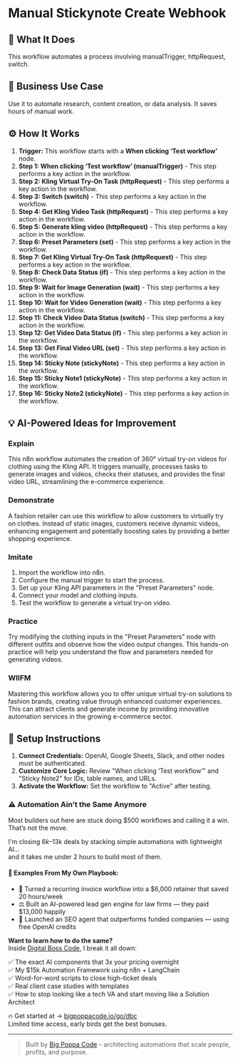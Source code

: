 # Manual Stickynote Create Webhook

## 🚀 What It Does
This workflow automates a process involving manualTrigger, httpRequest, switch.

## 💼 Business Use Case
Use it to automate research, content creation, or data analysis. It saves hours of manual work.

## ⚙️ How It Works
1.  **Trigger:** This workflow starts with a **When clicking ‘Test workflow’** node.
2. **Step 1: When clicking ‘Test workflow’ (manualTrigger)** - This step performs a key action in the workflow.
3. **Step 2: Kling Virtual Try-On Task (httpRequest)** - This step performs a key action in the workflow.
4. **Step 3: Switch (switch)** - This step performs a key action in the workflow.
5. **Step 4: Get Kling Video Task (httpRequest)** - This step performs a key action in the workflow.
6. **Step 5: Generate kling video (httpRequest)** - This step performs a key action in the workflow.
7. **Step 6: Preset Parameters (set)** - This step performs a key action in the workflow.
8. **Step 7: Get Kling Virtual Try-On Task (httpRequest)** - This step performs a key action in the workflow.
9. **Step 8: Check Data Status (if)** - This step performs a key action in the workflow.
10. **Step 9: Wait for Image Generation (wait)** - This step performs a key action in the workflow.
11. **Step 10: Wait for Video Generation (wait)** - This step performs a key action in the workflow.
12. **Step 11: Check Video Data Status (switch)** - This step performs a key action in the workflow.
13. **Step 12: Get Video Data Status (if)** - This step performs a key action in the workflow.
14. **Step 13: Get Final Video URL (set)** - This step performs a key action in the workflow.
15. **Step 14: Sticky Note (stickyNote)** - This step performs a key action in the workflow.
16. **Step 15: Sticky Note1 (stickyNote)** - This step performs a key action in the workflow.
17. **Step 16: Sticky Note2 (stickyNote)** - This step performs a key action in the workflow.

## 💡 AI-Powered Ideas for Improvement
### Explain
This n8n workflow automates the creation of 360° virtual try-on videos for clothing using the Kling API. It triggers manually, processes tasks to generate images and videos, checks their statuses, and provides the final video URL, streamlining the e-commerce experience.

### Demonstrate
A fashion retailer can use this workflow to allow customers to virtually try on clothes. Instead of static images, customers receive dynamic videos, enhancing engagement and potentially boosting sales by providing a better shopping experience.

### Imitate
1. Import the workflow into n8n.
2. Configure the manual trigger to start the process.
3. Set up your Kling API parameters in the "Preset Parameters" node.
4. Connect your model and clothing inputs.
5. Test the workflow to generate a virtual try-on video.

### Practice
Try modifying the clothing inputs in the "Preset Parameters" node with different outfits and observe how the video output changes. This hands-on practice will help you understand the flow and parameters needed for generating videos.

### WIIFM
Mastering this workflow allows you to offer unique virtual try-on solutions to fashion brands, creating value through enhanced customer experiences. This can attract clients and generate income by providing innovative automation services in the growing e-commerce sector.

## 🔧 Setup Instructions
1. **Connect Credentials:** OpenAI, Google Sheets, Slack, and other nodes must be authenticated.
2. **Customize Core Logic:** Review "When clicking ‘Test workflow’" and "Sticky Note2" for IDs, table names, and URLs.
3. **Activate the Workflow:** Set the workflow to "Active" after testing.

### ⚠️ Automation Ain’t the Same Anymore

Most builders out here are stuck doing $500 workflows and calling it a win.  
That’s not the move.  

I'm closing $6k–$13k deals by stacking simple automations with lightweight AI...  
and it takes me under 2 hours to build most of them.

#### 🧠 Examples From My Own Playbook:
- 🔁 Turned a recurring invoice workflow into a $6,000 retainer that saved 20 hours/week  
- ⚖️ Built an AI-powered lead gen engine for law firms — they paid $13,000 happily  
- 🚀 Launched an SEO agent that outperforms funded companies — using free OpenAI credits  

**Want to learn how to do the same?**  
Inside [Digital Boss Code](https://bigpoppacode.io/go/dbc), I break it all down:

✅ The exact AI components that 3x your pricing overnight  
✅ My $15k Automation Framework using n8n + LangChain  
✅ Word-for-word scripts to close high-ticket deals  
✅ Real client case studies with templates  
✅ How to stop looking like a tech VA and start moving like a Solution Architect  

🔥 Get started at → [bigpoppacode.io/go/dbc](https://bigpoppacode.io/go/dbc)  
Limited time access, early birds get the best bonuses.

---
> Built by [Big Poppa Code](https://bigpoppacode.io) – architecting automations that scale people, profits, and purpose.
